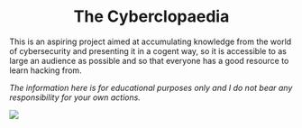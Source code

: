 <center><h1>The Cyberclopaedia</h1></center>

This is an aspiring project aimed at accumulating knowledge from the world of cybersecurity and presenting it in a cogent way, so it is accessible to as large an audience as possible and so that everyone has a good resource to learn hacking from.

*The information here is for educational purposes only and I do not bear any responsibility for your own actions.*

![](Notes/icon_black.png)
